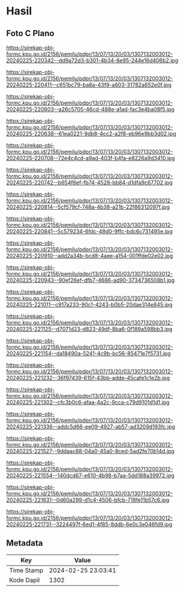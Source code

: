 # Hasil

## Foto C Plano

https://sirekap-obj-formc.kpu.go.id/2156/pemilu/pdpr/13/07/13/20/03/1307132003012-20240225-220342--dd9a72d3-b301-4b34-8e95-244e16d406b2.jpg

https://sirekap-obj-formc.kpu.go.id/2156/pemilu/pdpr/13/07/13/20/03/1307132003012-20240225-220411--c651bc79-ba8a-43f9-a603-31782a652e0f.jpg

https://sirekap-obj-formc.kpu.go.id/2156/pemilu/pdpr/13/07/13/20/03/1307132003012-20240225-220603--a26c5705-46cd-488e-a1ad-fac3e4ba08f5.jpg

https://sirekap-obj-formc.kpu.go.id/2156/pemilu/pdpr/13/07/13/20/03/1307132003012-20240225-220638--61ea0221-9db8-4cc2-a2f8-eb96e9bb3d02.jpg

https://sirekap-obj-formc.kpu.go.id/2156/pemilu/pdpr/13/07/13/20/03/1307132003012-20240225-220708--72e4c4cd-a9ad-403f-b4fa-e8226a9d3410.jpg

https://sirekap-obj-formc.kpu.go.id/2156/pemilu/pdpr/13/07/13/20/03/1307132003012-20240225-220742--b654f6ef-fb74-4528-bb84-d1dfa9c67702.jpg

https://sirekap-obj-formc.kpu.go.id/2156/pemilu/pdpr/13/07/13/20/03/1307132003012-20240225-220814--5cf579cf-748a-4b38-a21b-22f86312097f.jpg

https://sirekap-obj-formc.kpu.go.id/2156/pemilu/pdpr/13/07/13/20/03/1307132003012-20240225-220841--5c579234-6fdc-48d0-9ffc-bdc6c731495e.jpg

https://sirekap-obj-formc.kpu.go.id/2156/pemilu/pdpr/13/07/13/20/03/1307132003012-20240225-220910--add2a34b-bcd8-4aee-a154-001ffde02e02.jpg

https://sirekap-obj-formc.kpu.go.id/2156/pemilu/pdpr/13/07/13/20/03/1307132003012-20240225-220943--90ef26ef-dfb7-4686-ad90-3734736508b1.jpg

https://sirekap-obj-formc.kpu.go.id/2156/pemilu/pdpr/13/07/13/20/03/1307132003012-20240225-221011--c917a233-90c1-4243-b0b5-20dae314e845.jpg

https://sirekap-obj-formc.kpu.go.id/2156/pemilu/pdpr/13/07/13/20/03/1307132003012-20240225-221125--d7071d23-d823-49df-8ba6-0f189a598bb3.jpg

https://sirekap-obj-formc.kpu.go.id/2156/pemilu/pdpr/13/07/13/20/03/1307132003012-20240225-221154--da18490a-5241-4c9b-bc56-85471e7f5731.jpg

https://sirekap-obj-formc.kpu.go.id/2156/pemilu/pdpr/13/07/13/20/03/1307132003012-20240225-221232--36f97439-615f-43bb-adde-45cafe1c1e2b.jpg

https://sirekap-obj-formc.kpu.go.id/2156/pemilu/pdpr/13/07/13/20/03/1307132003012-20240225-221302--cfc3b0c6-afaa-4a2c-9cca-c79d9101d1d1.jpg

https://sirekap-obj-formc.kpu.go.id/2156/pemilu/pdpr/13/07/13/20/03/1307132003012-20240225-221336--addc5d66-ee09-4927-ab57-ad3209d193fc.jpg

https://sirekap-obj-formc.kpu.go.id/2156/pemilu/pdpr/13/07/13/20/03/1307132003012-20240225-221527--9ddaac88-04a0-45a0-8ced-5ad2fe70b14d.jpg

https://sirekap-obj-formc.kpu.go.id/2156/pemilu/pdpr/13/07/13/20/03/1307132003012-20240225-221554--140dcd67-e610-4b98-b7aa-5dd188a39972.jpg

https://sirekap-obj-formc.kpu.go.id/2156/pemilu/pdpr/13/07/13/20/03/1307132003012-20240225-221631--0d60a299-d1c4-4506-bfcb-718fe11b57c6.jpg

https://sirekap-obj-formc.kpu.go.id/2156/pemilu/pdpr/13/07/13/20/03/1307132003012-20240225-221731--3224497f-6ed1-4f85-8ddb-6e0c3e046fd9.jpg


## Metadata

| Key        | Value               |
| ---------- | ------------------- |
| Time Stamp | 2024-02-25 23:03:41 |
| Kode Dapil | 1302                |




